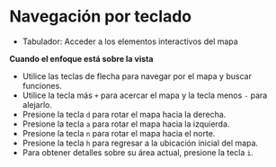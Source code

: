 <script setup>
import AccesibilidadTeclado from "./../.vitepress/components/accesibilidad/teclado.vue";
</script>

# Navegación por teclado

- Tabulador: Acceder a los elementos interactivos del mapa

**Cuando el enfoque está sobre la vista**

- Utilice las teclas de flecha para navegar por el mapa y buscar funciones.
- Utilice la tecla más `+` para acercar el mapa y la tecla menos `-` para alejarlo.
- Presione la tecla `d` para rotar el mapa hacia la derecha.
- Presione la tecla `a` para rotar el mapa hacia la izquierda.
- Presione la tecla `n` para rotar el mapa hacia el norte.
- Presione la tecla `h` para regresar a la ubicación inicial del mapa.
- Para obtener detalles sobre su área actual, presione la tecla `i`.

<br />

<!-- **Para abrir los globos de información de los elementos visibles**

- Presiones la tecla numerica del `1` al `7` para acceder a los elementos visibles
- Si en el área visible hay 8 elementos o más:
  - Use la tecla 9 para
    para listar asignar una tecla a más resultados -->

<AccesibilidadTeclado />

<!-- <<< @/.vitepress/components/accesibilidad/teclado.vue -->
